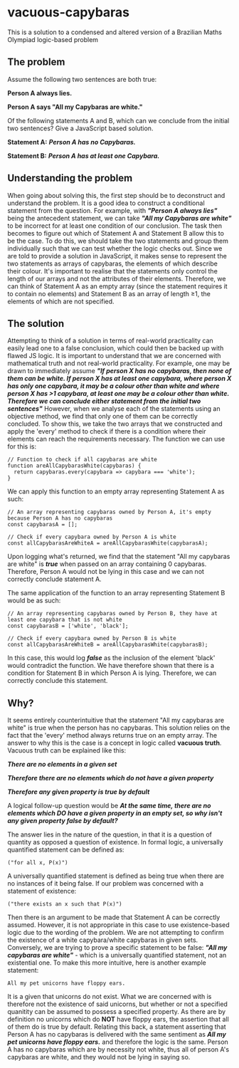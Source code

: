 # vacuous-capybaras

This is a solution to a condensed and altered version of a Brazilian Maths Olympiad logic-based problem

## The problem
Assume the following two sentences are both true:

**Person A always lies.**

**Person A says "All my Capybaras are white."**

Of the following statements A and B, which can we conclude from the initial two sentences? Give a JavaScript based solution.

 <b>Statement A:</b> 
  ***Person A has no Capybaras.***
  
 <b>Statement B:</b>
  ***Person A has at least one Capybara.***
  
## Understanding the problem 
When going about solving this, the first step should be to deconstruct and understand the problem. It is a good idea to construct a conditional statement from the question. For example, with ***"Person A always lies"*** being the antecedent statement, we can take ***"All my Capybaras are white"*** to be incorrect for at least one condition of our conclusion. The task then becomes to figure out which of Statement A and Statement B allow this to be the case. To do this, we should take the two statements and group them individually such that we can test whether the logic checks out. Since we are told to provide a solution in JavaScript, it makes sense to represent the two statements as arrays of capybaras, the elements of which describe their colour. It's important to realise that the statements only control the length of our arrays and not the attributes of their elements.
Therefore, we can think of Statement A as an empty array (since the statement requires it to contain no elements) and Statement B as an array of length ≥1, the elements of which are not specified.

## The solution
Attempting to think of a solution in terms of real-world practicality can easily lead one to a false conclusion, which could then be backed up with flawed JS logic. It is important to understand that we are concerned with mathematical truth and not real-world practicality. For example, one may be drawn to immediately assume ***"If person X has no capybaras, then none of them can be white. If person X has at least one capybara, where person X has only one capybara, it may be a colour other than white and where person X has >1 capybara, at least one may be a colour other than white. Therefore we can conclude either statement from the initial two sentences"*** However, when we analyse each of the statements using an objective method, we find that only one of them can be correctly concluded. To show this, we take the two arrays that we constructed and apply the 'every' method to check if there is a condition where their elements can reach the requirements necessary. The function we can use for this is:

```
// Function to check if all capybaras are white
function areAllCapybarasWhite(capybaras) {
  return capybaras.every(capybara => capybara === 'white');
}
```

We can apply this function to an empty array representing Statement A as such: 

```
// An array representing capybaras owned by Person A, it's empty because Person A has no capybaras
const capybarasA = [];

// Check if every capybara owned by Person A is white
const allCapybarasAreWhiteA = areAllCapybarasWhite(capybarasA);
```

Upon logging what's returned, we find that the statement "All my capybaras are white" is ***true*** when passed on an array containing 0 capybaras. Therefore, Person A would not be lying in this case and we can not correctly conclude statement A. 

The same application of the function to an array representing Statement B would be as such:

```
// An array representing capybaras owned by Person B, they have at least one capybara that is not white
const capybarasB = ['white', 'black'];

// Check if every capybara owned by Person B is white
const allCapybarasAreWhiteB = areAllCapybarasWhite(capybarasB);
```

In this case, this would log ***false*** as the inclusion of the element 'black' would contradict the function. We have therefore shown that there is a condition for Statement B in which Person A is lying. Therefore, we can correctly conclude this statement.

## Why?

It seems entirely counterintuitive that the statement "All my capybaras are white" is true when the person has no capybaras. This solution relies on the fact that the 'every' method always returns true on an empty array. The answer to why this is the case is a concept in logic called **vacuous truth**. Vacuous truth can be explained like this: 


***There are no elements in a given set***

 ***Therefore there are no elements which do not have a given property***
 
  ***Therefore any given property is true by default***
  
  A logical follow-up question would be ***At the same time, there are no elements which DO have a given property in an empty set, so why isn't any given property false by default?***
  
  The answer lies in the nature of the question, in that it is a question of quantity as opposed a question of existence. In formal logic, a universally quantified statement can be defined as: 

`("for all x, P(x)")`

A universally quantified statement is defined as being true when there are no instances of it being false. 
If our problem was concerned with a statement of existence: 

`("there exists an x such that P(x)")`

Then there is an argument to be made that Statement A can be correctly assumed. However, it is not appropriate in this case to use existence-based logic due to the wording of the problem. We are not attempting to confirm the existence of a white capybara/white capybaras in given sets. Conversely, we are trying to prove a specific statement to be false: ***"All my capybaras are white"*** - which is a universally quantified statement, not an existential one. To make this more intuitive, here is another example statement: 

`All my pet unicorns have floppy ears.`

It is a given that unicorns do not exist. What we are concerned with is therefore not the existence of said unicorns, but whether or not a specified quanitity can be assumed to possess a specified property. As there are by definition no unicorns which do **NOT** have floppy ears, the assertion that all of them do is true by default. Relating this back, a statement asserting that Person A has no capybaras is delivered with the same sentiment as ***All my pet unicorns have floppy ears.*** and therefore the logic is the same. Person A has no capybaras which are by necessity not white, thus all of person A's capybaras are white, and they would not be lying in saying so.
